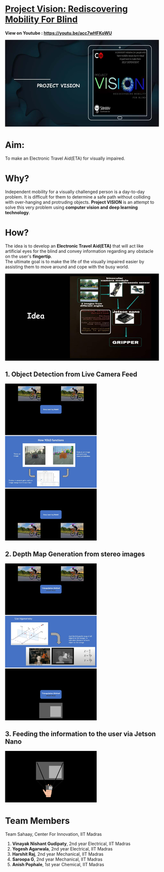 # [Project Vision: Rediscovering Mobility For Blind](https://youtu.be/acc7wHFKoWU) 


**View on Youtube : https://youtu.be/acc7wHFKoWU**

<a href="https://youtu.be/acc7wHFKoWU"><img src="images/intro.jpg"></a>


# Aim:
To make an Electronic Travel Aid(ETA) for visually impaired.
# Why?
Independent mobility for a visually challenged person is a day-to-day problem. It is difficult for them to determine a safe path without colliding with over-hanging and protruding objects. **Project VISION** is an attempt to solve this very problem using **computer vision and deep learning technology**.<br>

# How?
 The idea is to develop an **Electronic Travel Aid(ETA)** that will act like artificial eyes for the blind and convey information regarding any obstacle on the user's **fingertip**. <br>
The ultimate goal is to make the life of the visually impaired easier by assisting them to move around and cope with the busy world.

<a href="https://youtu.be/acc7wHFKoWU"><img src="images/idea.jpg"></a>

## 1. Object Detection from Live Camera Feed
<a href="https://techhd.herokuapp.com/"><img src="images/ppt1.jpg" width="300"></a><br>
<a href="https://techhd.herokuapp.com/"><img src="images/ppt2.jpg" width="300"></a><br>
<a href="https://techhd.herokuapp.com/"><img src="images/ppt3.jpg" width="300"></a>


## 2. Depth Map Generation from stereo images
<a href="https://techhd.herokuapp.com/"><img src="images/ppt4.jpg" width="300"></a><br>
<a href="https://techhd.herokuapp.com/"><img src="images/ppt5.jpg" width="300"></a><br>
<a href="https://techhd.herokuapp.com/"><img src="images/ppt6.png" width="300"></a>

## 3. Feeding the information to the user via Jetson Nano
<a href="https://techhd.herokuapp.com/"><img src="images/ppt7.png" width="300"></a>


# Team Members
Team Sahaay, Center For Innovation, IIT Madras
1. **Vinayak Nishant Gudipaty**, 2nd year Electrical, IIT Madras
2. **Yogesh Agarwala**, 2nd year Electrical, IIT Madras
3. **Harshit Raj**, 2nd year Mechanical, IIT Madras
4. **Saroopa G**, 2nd year Mechanical, IIT Madras
5. **Anish Pophale**, 1st year Chemical, IIT Madras
